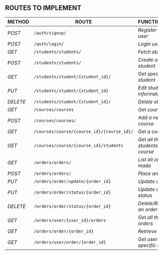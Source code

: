 ## ROUTES TO IMPLEMENT
| METHOD | ROUTE | FUNCTIONALITY | ACCESS |
| ------ | ----- | ------------- | ------ |
| *POST* | ```/auth/signup/``` | _Register new user_ | _All users_ |
| *POST* | ```/auth/login/``` | _Login user_ | _All users_ |
| *GET* | ```/students/students/``` | _Fetch students_ | _All users_ |
| *POST* | ```/students/students/``` | _Create a new student_ | _superuser_ |
| *GET* | ```/students/student/{student_id}/``` | _Get specific student_ | _All users_ |
| *PUT* | ```/students/student/{student_id}``` | _Edit student information_ | _All users_ |
| *DELETE* | ```/students/student/{student_id}/``` | _Delete student_ | _superuser_ |
| *GET* | ```/courses/courses``` | _Get courses_ | _All users_ |
| *POST* | ```/courses/courses/``` | _Add a new course_ | _superuser_ |
| *GET* | ```/courses/course/{course_id}/{course_id}/``` | _Get a course_ | _All users_ |
| *GET* | ```/courses/course/{course_id}/students``` | _Get all the students in a course_ | _superuser_ |
| *GET* | ```/orders/orders/``` | _List all orders made_ | __ |
| *POST* | ```/orders/orders/``` | _Place an order_ | __ |
| *PUT* | ```/orders/order/update/{order_id}``` | _Update an order_ | __ |
| *PUT* | ```/orders/order/status/{order_id}``` | _Update order status_ | __ |
| *DELETE* | ```/orders/order/status/{order_id}``` | _Delete/Remove an order_ | __ |
| *GET* | ```/orders/user/{user_id}/orders``` | _Get all the users orders_ | __ |
| *GET* | ```/orders/order/{order_id}``` | _Retrieve an order_ | __ |
| *GET* | ```/orders/user/order/{order_id}``` | _Get users specific order_ | __ |